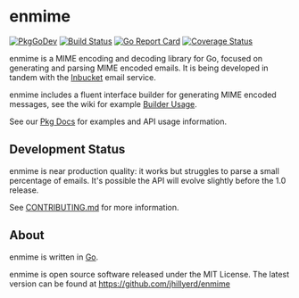 # enmime
[![PkgGoDev](https://pkg.go.dev/badge/github.com/jhillyerd/enmime)][Pkg Docs]
[![Build Status](https://travis-ci.org/jhillyerd/enmime.svg?branch=main)][Build Status]
[![Go Report Card](https://goreportcard.com/badge/github.com/jhillyerd/enmime)][Go Report Card]
[![Coverage Status](https://coveralls.io/repos/github/jhillyerd/enmime/badge.svg?branch=main)][Coverage Status]


enmime is a MIME encoding and decoding library for Go, focused on generating and
parsing MIME encoded emails.  It is being developed in tandem with the
[Inbucket] email service.

enmime includes a fluent interface builder for generating MIME encoded messages,
see the wiki for example [Builder Usage].

See our [Pkg Docs] for examples and API usage information.


## Development Status

enmime is near production quality: it works but struggles to parse a small
percentage of emails.  It's possible the API will evolve slightly before the 1.0
release.

See [CONTRIBUTING.md] for more information.


## About

enmime is written in [Go][Golang].

enmime is open source software released under the MIT License.  The latest
version can be found at https://github.com/jhillyerd/enmime


[Build Status]:    https://travis-ci.org/jhillyerd/enmime
[Builder Usage]:   https://github.com/jhillyerd/enmime/wiki/Builder-Usage 
[Coverage Status]: https://coveralls.io/github/jhillyerd/enmime
[CONTRIBUTING.md]: https://github.com/jhillyerd/enmime/blob/main/CONTRIBUTING.md
[Inbucket]:        http://www.inbucket.org/
[Golang]:          http://golang.org/
[Go Report Card]:  https://goreportcard.com/report/github.com/jhillyerd/enmime
[Pkg Docs]:        https://pkg.go.dev/github.com/jhillyerd/enmime
